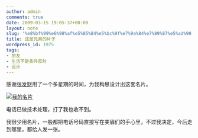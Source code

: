 ```yaml
---
author: admin
comments: true
date: 2009-03-15 19:05:37+00:00
layout: note
slug: '%e8%bf%99%e6%98%af%e5%85%84%e5%bc%9f%e7%9a%84%e7%89%87%e5%ad%90'
title: 这是兄弟的片子
wordpress_id: 1975
tags:
- 朋友
- 生活不是条件反射
- 设计
---
```


感谢[张发财](http://blog.sina.com.cn/caifazhang)用了一个多星期的时间，为我构思设计出这套名片。

[![我的名片](http://farm4.static.flickr.com/3646/3357392382_f954e1c394_o.jpg)](http://www.flickr.com/photos/lookoo/3357392382/)

电话已做技术处理，打了我也收不到。

我很少用名片，一般都把电话号码直接写在美眉们的手心里，不过我决定，今后走到哪里，都给人发一张。
